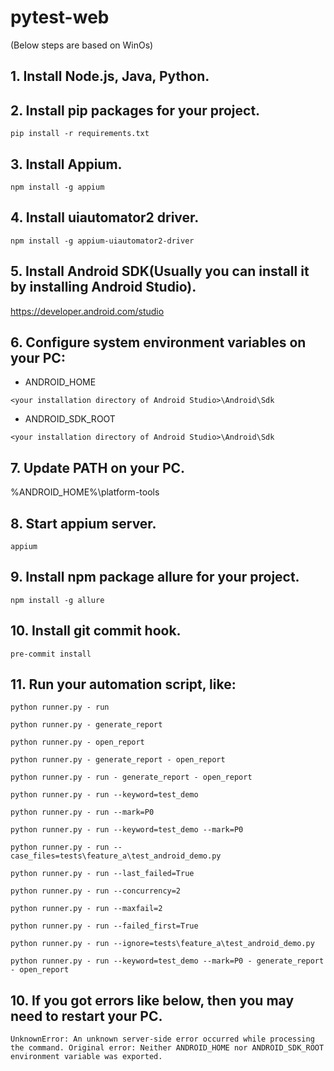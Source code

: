 # pytest-web

(Below steps are based on WinOs)

## 1. Install Node.js, Java, Python.

## 2. Install pip packages for your project.

```commandline
pip install -r requirements.txt
```

## 3. Install Appium.

```commandline
npm install -g appium
```

## 4. Install uiautomator2 driver.

```commandline
npm install -g appium-uiautomator2-driver
```

## 5. Install Android SDK(Usually you can install it by installing Android Studio).

https://developer.android.com/studio

## 6. Configure system environment variables on your PC:

* ANDROID_HOME

```commandline
<your installation directory of Android Studio>\Android\Sdk
```

* ANDROID_SDK_ROOT

```commandline
<your installation directory of Android Studio>\Android\Sdk
```

## 7. Update PATH on your PC.

%ANDROID_HOME%\platform-tools

## 8. Start appium server.

```commandline
appium
```

## 9. Install npm package allure for your project.

```commandline
npm install -g allure
```

## 10. Install git commit hook.

```commandline
pre-commit install
```

## 11. Run your automation script, like:

```commandline
python runner.py - run

python runner.py - generate_report

python runner.py - open_report

python runner.py - generate_report - open_report

python runner.py - run - generate_report - open_report

python runner.py - run --keyword=test_demo

python runner.py - run --mark=P0

python runner.py - run --keyword=test_demo --mark=P0

python runner.py - run --case_files=tests\feature_a\test_android_demo.py

python runner.py - run --last_failed=True

python runner.py - run --concurrency=2

python runner.py - run --maxfail=2

python runner.py - run --failed_first=True

python runner.py - run --ignore=tests\feature_a\test_android_demo.py

python runner.py - run --keyword=test_demo --mark=P0 - generate_report - open_report
```

## 10. If you got errors like below, then you may need to restart your PC.

```commandline
UnknownError: An unknown server-side error occurred while processing the command. Original error: Neither ANDROID_HOME nor ANDROID_SDK_ROOT environment variable was exported.
```

